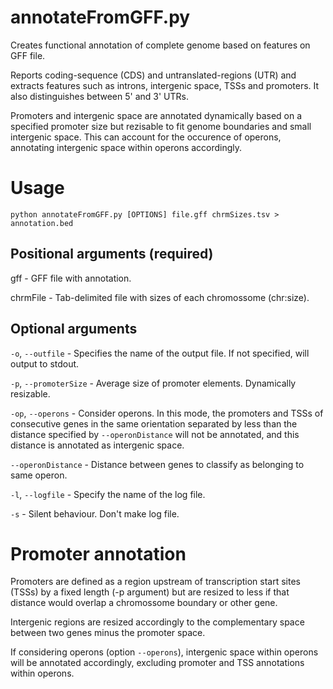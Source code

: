 annotateFromGFF.py
=======

Creates functional annotation of complete genome based on features on GFF file.

Reports coding-sequence (CDS) and untranslated-regions (UTR) and extracts features such as introns, intergenic space, TSSs and promoters. It also distinguishes between 5' and 3' UTRs.

Promoters and intergenic space are annotated dynamically based on a specified promoter size but rezisable to fit genome boundaries and small intergenic space. This can account for the occurence of operons, annotating intergenic space within operons accordingly.

# Usage

`python annotateFromGFF.py [OPTIONS] file.gff chrmSizes.tsv > annotation.bed`

## Positional arguments (required)

gff - GFF file with annotation.

chrmFile - Tab-delimited file with sizes of each chromossome (chr:size).

## Optional arguments

`-o`, `--outfile` - Specifies the name of the output file. If not specified, will output to stdout.

`-p`, `--promoterSize` - Average size of promoter elements. Dynamically resizable.

`-op`, `--operons` - Consider operons. In this mode, the promoters and TSSs of consecutive genes in the same orientation separated by less than the distance specified by `--operonDistance` will not be annotated, and this distance is annotated as intergenic space.

`--operonDistance` - Distance between genes to classify as belonging to same operon.

`-l`, `--logfile` - Specify the name of the log file.

`-s` - Silent behaviour. Don't make log file.

# Promoter annotation
Promoters are defined as a region upstream of transcription start sites (TSSs) by a fixed length (-p argument) but are resized to less if that distance would overlap a chromossome boundary or other gene.

Intergenic regions are resized accordingly to the complementary space between two genes minus the promoter space.

If considering operons (option `--operons`), intergenic space within operons will be annotated accordingly, excluding promoter and TSS annotations within operons.
